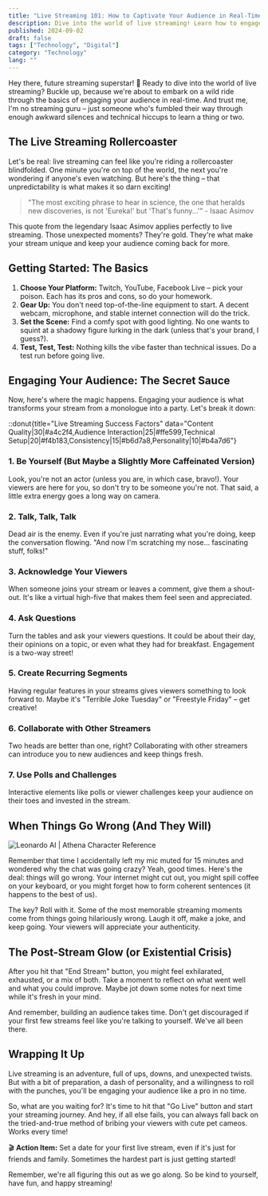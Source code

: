 ```yaml
---
title: "Live Streaming 101: How to Captivate Your Audience in Real-Time"
description: Dive into the world of live streaming! Learn how to engage your audience, handle technical hiccups, and create memorable content in real-time.
published: 2024-09-02
draft: false
tags: ["Technology", "Digital"]
category: "Technology"
lang: ""
---
```


<!-- ![Hero Image](./heroImage.jpg) -->


Hey there, future streaming superstar! 👋 Ready to dive into the world of live streaming? Buckle up, because we're about to embark on a wild ride through the basics of engaging your audience in real-time. And trust me, I'm no streaming guru – just someone who's fumbled their way through enough awkward silences and technical hiccups to learn a thing or two.


## The Live Streaming Rollercoaster

Let's be real: live streaming can feel like you're riding a rollercoaster blindfolded. One minute you're on top of the world, the next you're wondering if anyone's even watching. But here's the thing – that unpredictability is what makes it so darn exciting!

> "The most exciting phrase to hear in science, the one that heralds new discoveries, is not 'Eureka!' but 'That's funny...'" - Isaac Asimov

This quote from the legendary Isaac Asimov applies perfectly to live streaming. Those unexpected moments? They're gold. They're what make your stream unique and keep your audience coming back for more.

## Getting Started: The Basics

1. **Choose Your Platform:** Twitch, YouTube, Facebook Live – pick your poison. Each has its pros and cons, so do your homework.
2. **Gear Up:** You don't need top-of-the-line equipment to start. A decent webcam, microphone, and stable internet connection will do the trick.
3. **Set the Scene:** Find a comfy spot with good lighting. No one wants to squint at a shadowy figure lurking in the dark (unless that's your brand, I guess?).
4. **Test, Test, Test:** Nothing kills the vibe faster than technical issues. Do a test run before going live.

## Engaging Your Audience: The Secret Sauce

Now, here's where the magic happens. Engaging your audience is what transforms your stream from a monologue into a party. Let's break it down:

::donut{title="Live Streaming Success Factors" data="Content Quality|30|#a4c2f4,Audience Interaction|25|#ffe599,Technical Setup|20|#f4b183,Consistency|15|#b6d7a8,Personality|10|#b4a7d6"}

### 1. Be Yourself (But Maybe a Slightly More Caffeinated Version)

Look, you're not an actor (unless you are, in which case, bravo!). Your viewers are here for you, so don't try to be someone you're not. That said, a little extra energy goes a long way on camera.

### 2. Talk, Talk, Talk

Dead air is the enemy. Even if you're just narrating what you're doing, keep the conversation flowing. "And now I'm scratching my nose... fascinating stuff, folks!"

### 3. Acknowledge Your Viewers

When someone joins your stream or leaves a comment, give them a shout-out. It's like a virtual high-five that makes them feel seen and appreciated.

### 4. Ask Questions

Turn the tables and ask your viewers questions. It could be about their day, their opinions on a topic, or even what they had for breakfast. Engagement is a two-way street!

### 5. Create Recurring Segments

Having regular features in your streams gives viewers something to look forward to. Maybe it's "Terrible Joke Tuesday" or "Freestyle Friday" – get creative!

### 6. Collaborate with Other Streamers

Two heads are better than one, right? Collaborating with other streamers can introduce you to new audiences and keep things fresh.

### 7. Use Polls and Challenges

Interactive elements like polls or viewer challenges keep your audience on their toes and invested in the stream.

## When Things Go Wrong (And They Will)

![Leonardo AI | Athena Character Reference](https://res-4.cloudinary.com/ddicetqs5/image/upload/f_auto,fl_force_strip,q_auto:best/v1/wayfinder-ghost-blog/Illustrative_Albedo_Heres_the_adjusted_promptA_captivating_tec_2--8-)

Remember that time I accidentally left my mic muted for 15 minutes and wondered why the chat was going crazy? Yeah, good times. Here's the deal: things will go wrong. Your internet might cut out, you might spill coffee on your keyboard, or you might forget how to form coherent sentences (it happens to the best of us).

The key? Roll with it. Some of the most memorable streaming moments come from things going hilariously wrong. Laugh it off, make a joke, and keep going. Your viewers will appreciate your authenticity.

## The Post-Stream Glow (or Existential Crisis)

After you hit that "End Stream" button, you might feel exhilarated, exhausted, or a mix of both. Take a moment to reflect on what went well and what you could improve. Maybe jot down some notes for next time while it's fresh in your mind.

And remember, building an audience takes time. Don't get discouraged if your first few streams feel like you're talking to yourself. We've all been there.

## Wrapping It Up

Live streaming is an adventure, full of ups, downs, and unexpected twists. But with a bit of preparation, a dash of personality, and a willingness to roll with the punches, you'll be engaging your audience like a pro in no time.

So, what are you waiting for? It's time to hit that "Go Live" button and start your streaming journey. And hey, if all else fails, you can always fall back on the tried-and-true method of bribing your viewers with cute pet cameos. Works every time!

🎬 **Action Item:** Set a date for your first live stream, even if it's just for friends and family. Sometimes the hardest part is just getting started!

Remember, we're all figuring this out as we go along. So be kind to yourself, have fun, and happy streaming!
